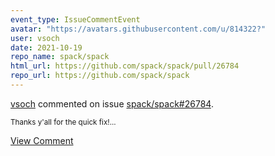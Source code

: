 ```yaml
---
event_type: IssueCommentEvent
avatar: "https://avatars.githubusercontent.com/u/814322?"
user: vsoch
date: 2021-10-19
repo_name: spack/spack
html_url: https://github.com/spack/spack/pull/26784
repo_url: https://github.com/spack/spack
---
```


<a href='https://github.com/vsoch' target='_blank'>vsoch</a> commented on issue <a href='https://github.com/spack/spack/pull/26784' target='_blank'>spack/spack#26784</a>.

<small>Thanks y'all for the quick fix!...</small>

<a href='https://github.com/spack/spack/pull/26784' target='_blank'>View Comment</a>